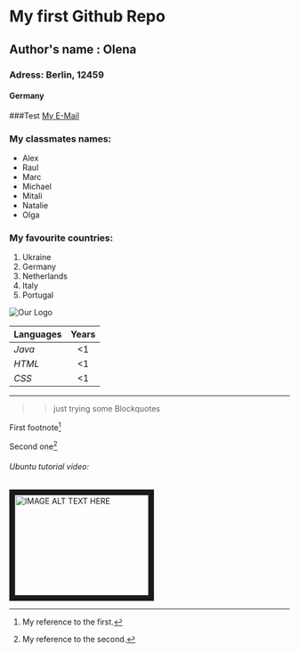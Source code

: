 # My first Github Repo
## Author's name : Olena
### Adress: Berlin, 12459
#### Germany

###Test
[My E-Mail](https://mail.google.com/mail/u/0/?ogbl#inbox)
### My classmates names:
* Alex
* Raul
* Marc
* Michael
* Mitali
* Natalie
* Olga
### My favourite countries:
1. Ukraine
2. Germany
3. Netherlands
4. Italy
5. Portugal

   
![Our Logo](https://cdn4.iconfinder.com/data/icons/logos-and-brands/512/181_Java_logo_logos-512.png "Our Logo")


| Languages | Years|
| --------- |:----:|
| *Java*    |  <1   |
| *HTML*    |  <1   |
| *CSS*     |  <1   |
****
>> just trying some Blockquotes

First footnote[^1]

Second one[^2]

[^1]: My reference to the first.
[^2]: My reference to the second.

###### Ubuntu tutorial video:


<a href="https://www.youtube.com/watch?v=D4WyNjt_hbQ
" target="_blank"><img src="http://img.youtube.com/vi/D4WyNjt_hbQ/0.jpg" 
alt="IMAGE ALT TEXT HERE" width="240" height="180" border="10" /></a>
